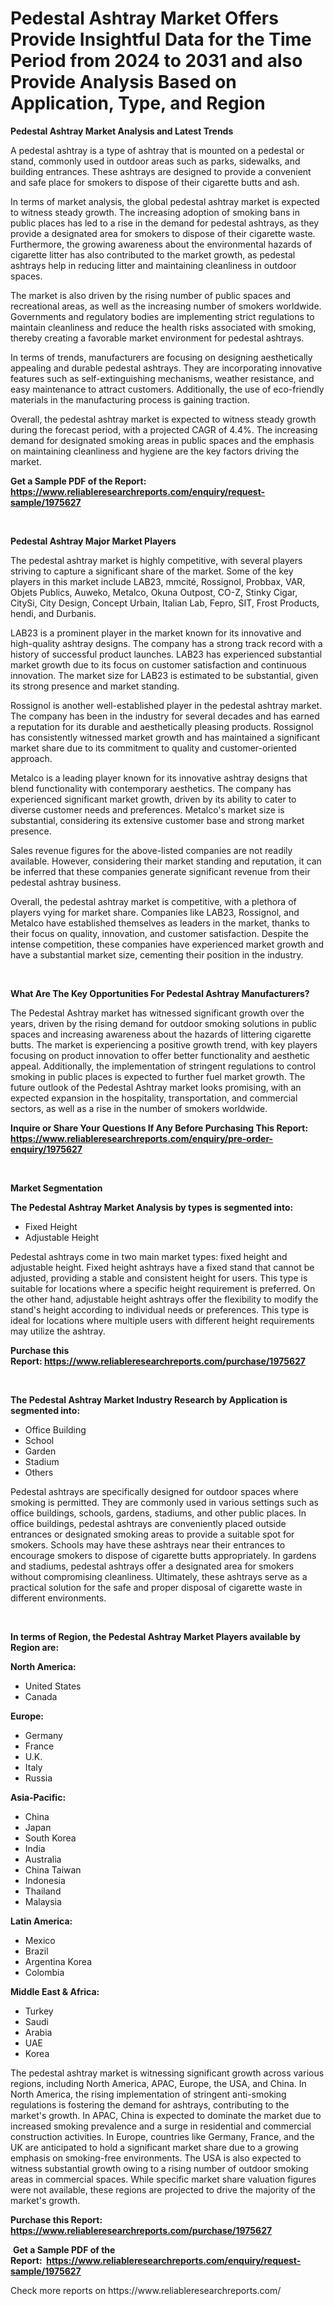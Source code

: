<p><h1>Pedestal Ashtray Market Offers Provide Insightful Data for the Time Period from 2024 to 2031 and also Provide Analysis Based on Application, Type, and Region</h1></p><p><strong>Pedestal Ashtray Market Analysis and Latest Trends</strong></p>
<p><p>A pedestal ashtray is a type of ashtray that is mounted on a pedestal or stand, commonly used in outdoor areas such as parks, sidewalks, and building entrances. These ashtrays are designed to provide a convenient and safe place for smokers to dispose of their cigarette butts and ash.</p><p>In terms of market analysis, the global pedestal ashtray market is expected to witness steady growth. The increasing adoption of smoking bans in public places has led to a rise in the demand for pedestal ashtrays, as they provide a designated area for smokers to dispose of their cigarette waste. Furthermore, the growing awareness about the environmental hazards of cigarette litter has also contributed to the market growth, as pedestal ashtrays help in reducing litter and maintaining cleanliness in outdoor spaces.</p><p>The market is also driven by the rising number of public spaces and recreational areas, as well as the increasing number of smokers worldwide. Governments and regulatory bodies are implementing strict regulations to maintain cleanliness and reduce the health risks associated with smoking, thereby creating a favorable market environment for pedestal ashtrays.</p><p>In terms of trends, manufacturers are focusing on designing aesthetically appealing and durable pedestal ashtrays. They are incorporating innovative features such as self-extinguishing mechanisms, weather resistance, and easy maintenance to attract customers. Additionally, the use of eco-friendly materials in the manufacturing process is gaining traction.</p><p>Overall, the pedestal ashtray market is expected to witness steady growth during the forecast period, with a projected CAGR of 4.4%. The increasing demand for designated smoking areas in public spaces and the emphasis on maintaining cleanliness and hygiene are the key factors driving the market.</p></p>
<p><strong>Get a Sample PDF of the Report:&nbsp; <a href="https://www.reliableresearchreports.com/enquiry/request-sample/1975627">https://www.reliableresearchreports.com/enquiry/request-sample/1975627</a></strong></p>
<p>&nbsp;</p>
<p><strong>Pedestal Ashtray Major Market Players</strong></p>
<p><p>The pedestal ashtray market is highly competitive, with several players striving to capture a significant share of the market. Some of the key players in this market include LAB23, mmcité, Rossignol, Probbax, VAR, Objets Publics, Auweko, Metalco, Okuna Outpost, CO-Z, Stinky Cigar, CitySi, City Design, Concept Urbain, Italian Lab, Fepro, SIT, Frost Products, hendi, and Durbanis.</p><p>LAB23 is a prominent player in the market known for its innovative and high-quality ashtray designs. The company has a strong track record with a history of successful product launches. LAB23 has experienced substantial market growth due to its focus on customer satisfaction and continuous innovation. The market size for LAB23 is estimated to be substantial, given its strong presence and market standing.</p><p>Rossignol is another well-established player in the pedestal ashtray market. The company has been in the industry for several decades and has earned a reputation for its durable and aesthetically pleasing products. Rossignol has consistently witnessed market growth and has maintained a significant market share due to its commitment to quality and customer-oriented approach.</p><p>Metalco is a leading player known for its innovative ashtray designs that blend functionality with contemporary aesthetics. The company has experienced significant market growth, driven by its ability to cater to diverse customer needs and preferences. Metalco's market size is substantial, considering its extensive customer base and strong market presence.</p><p>Sales revenue figures for the above-listed companies are not readily available. However, considering their market standing and reputation, it can be inferred that these companies generate significant revenue from their pedestal ashtray business.</p><p>Overall, the pedestal ashtray market is competitive, with a plethora of players vying for market share. Companies like LAB23, Rossignol, and Metalco have established themselves as leaders in the market, thanks to their focus on quality, innovation, and customer satisfaction. Despite the intense competition, these companies have experienced market growth and have a substantial market size, cementing their position in the industry.</p></p>
<p>&nbsp;</p>
<p><strong>What Are The Key Opportunities For Pedestal Ashtray Manufacturers?</strong></p>
<p><p>The Pedestal Ashtray market has witnessed significant growth over the years, driven by the rising demand for outdoor smoking solutions in public spaces and increasing awareness about the hazards of littering cigarette butts. The market is experiencing a positive growth trend, with key players focusing on product innovation to offer better functionality and aesthetic appeal. Additionally, the implementation of stringent regulations to control smoking in public places is expected to further fuel market growth. The future outlook of the Pedestal Ashtray market looks promising, with an expected expansion in the hospitality, transportation, and commercial sectors, as well as a rise in the number of smokers worldwide.</p></p>
<p><strong>Inquire or Share Your Questions If Any Before Purchasing This Report: <a href="https://www.reliableresearchreports.com/enquiry/pre-order-enquiry/1975627">https://www.reliableresearchreports.com/enquiry/pre-order-enquiry/1975627</a></strong></p>
<p>&nbsp;</p>
<p><strong>Market Segmentation</strong></p>
<p><strong>The Pedestal Ashtray Market Analysis by types is segmented into:</strong></p>
<p><ul><li>Fixed Height</li><li>Adjustable Height</li></ul></p>
<p><p>Pedestal ashtrays come in two main market types: fixed height and adjustable height. Fixed height ashtrays have a fixed stand that cannot be adjusted, providing a stable and consistent height for users. This type is suitable for locations where a specific height requirement is preferred. On the other hand, adjustable height ashtrays offer the flexibility to modify the stand's height according to individual needs or preferences. This type is ideal for locations where multiple users with different height requirements may utilize the ashtray.</p></p>
<p><strong>Purchase this Report:&nbsp;<a href="https://www.reliableresearchreports.com/purchase/1975627">https://www.reliableresearchreports.com/purchase/1975627</a></strong></p>
<p>&nbsp;</p>
<p><strong>The Pedestal Ashtray Market Industry Research by Application is segmented into:</strong></p>
<p><ul><li>Office Building</li><li>School</li><li>Garden</li><li>Stadium</li><li>Others</li></ul></p>
<p><p>Pedestal ashtrays are specifically designed for outdoor spaces where smoking is permitted. They are commonly used in various settings such as office buildings, schools, gardens, stadiums, and other public places. In office buildings, pedestal ashtrays are conveniently placed outside entrances or designated smoking areas to provide a suitable spot for smokers. Schools may have these ashtrays near their entrances to encourage smokers to dispose of cigarette butts appropriately. In gardens and stadiums, pedestal ashtrays offer a designated area for smokers without compromising cleanliness. Ultimately, these ashtrays serve as a practical solution for the safe and proper disposal of cigarette waste in different environments.</p></p>
<p>&nbsp;</p>
<p><strong>In terms of Region, the Pedestal Ashtray Market Players available by Region are:</strong></p>
<p>
    <p> <strong> North America: </strong>
        <ul>
            <li>United States</li>
            <li>Canada</li>
        </ul>
        </p> 
    <p> <strong> Europe: </strong>
        <ul>
            <li>Germany</li>
            <li>France</li>
            <li>U.K.</li>
            <li>Italy</li>
            <li>Russia</li>
        </ul>
        </p> 
    <p> <strong> Asia-Pacific: </strong>
        <ul>
            <li>China</li>
            <li>Japan</li>
            <li>South Korea</li>
            <li>India</li>
            <li>Australia</li>
            <li>China Taiwan</li>
            <li>Indonesia</li>
            <li>Thailand</li>
            <li>Malaysia</li>
        </ul>
        </p> 
    <p> <strong> Latin America: </strong>
        <ul>
            <li>Mexico</li>
            <li>Brazil</li>
            <li>Argentina Korea</li>
            <li>Colombia</li>
        </ul>
        </p> 
    <p> <strong> Middle East & Africa: </strong>
        <ul>
            <li>Turkey</li>
            <li>Saudi</li>
            <li>Arabia</li>
            <li>UAE</li>
            <li>Korea</li>
        </ul>
    </p>
    </p>
<p><p>The pedestal ashtray market is witnessing significant growth across various regions, including North America, APAC, Europe, the USA, and China. In North America, the rising implementation of stringent anti-smoking regulations is fostering the demand for ashtrays, contributing to the market's growth. In APAC, China is expected to dominate the market due to increased smoking prevalence and a surge in residential and commercial construction activities. In Europe, countries like Germany, France, and the UK are anticipated to hold a significant market share due to a growing emphasis on smoking-free environments. The USA is also expected to witness substantial growth owing to a rising number of outdoor smoking areas in commercial spaces. While specific market share valuation figures were not available, these regions are projected to drive the majority of the market's growth.</p></p>
<p><strong>Purchase this Report: <a href="https://www.reliableresearchreports.com/purchase/1975627">https://www.reliableresearchreports.com/purchase/1975627</a></strong></p>
<p>&nbsp;<strong>Get a Sample PDF of the Report:&nbsp;&nbsp;<a href="https://www.reliableresearchreports.com/enquiry/request-sample/1975627">https://www.reliableresearchreports.com/enquiry/request-sample/1975627</a></strong></p>
<p><strong></strong></p>
<p>Check more reports on https://www.reliableresearchreports.com/</p>